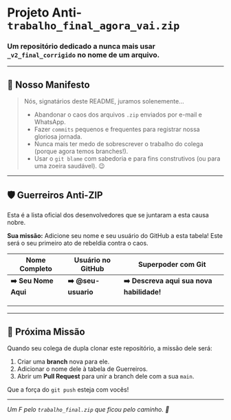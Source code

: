 # Projeto Anti-`trabalho_final_agora_vai.zip`

### Um repositório dedicado a nunca mais usar `_v2_final_corrigido` no nome de um arquivo.

---

## 📜 Nosso Manifesto

> Nós, signatários deste README, juramos solenemente...
>
> * Abandonar o caos dos arquivos `.zip` enviados por e-mail e WhatsApp.
> * Fazer `commits` pequenos e frequentes para registrar nossa gloriosa jornada.
> * Nunca mais ter medo de sobrescrever o trabalho do colega (porque agora temos branches!).
> * Usar o `git blame` com sabedoria e para fins construtivos (ou para uma zoeira saudável). 😉

---

## 🛡️ Guerreiros Anti-ZIP

Esta é a lista oficial dos desenvolvedores que se juntaram a esta causa nobre.

**Sua missão:** Adicione seu nome e seu usuário do GitHub a esta tabela! Este será o seu primeiro ato de rebeldia contra o caos.

| Nome Completo         | Usuário no GitHub   | Superpoder com Git                            |
| --------------------- | ------------------- | --------------------------------------------- |
| **➡️ Seu Nome Aqui**  | **➡️ @seu-usuario** | **➡️ Descreva aqui sua nova habilidade!**     |
|                       |                     |                                               |
|                       |                     |                                               |
|                       |                     |                                               |

---

## 🚀 Próxima Missão

Quando seu colega de dupla clonar este repositório, a missão dele será:

1.  Criar uma **branch** nova para ele.
2.  Adicionar o nome dele à tabela de Guerreiros.
3.  Abrir um **Pull Request** para unir a branch dele com a sua `main`.

Que a força do `git push` esteja com vocês!

---

*Um F pelo `trabalho_final.zip` que ficou pelo caminho. 🗿*

